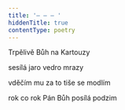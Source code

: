 ```yaml
---
title: '– – – '
hiddenTitle: true
contentType: poetry
---
```


Trpělivě Bůh na Kartouzy

sesílá jaro vedro mrazy

vděčím mu za to tiše se modlím

rok co rok Pán Bůh posílá podzim
